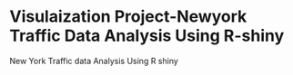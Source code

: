 # Visulaization Project-Newyork Traffic Data Analysis Using R-shiny
New York Traffic data Analysis Using R shiny
